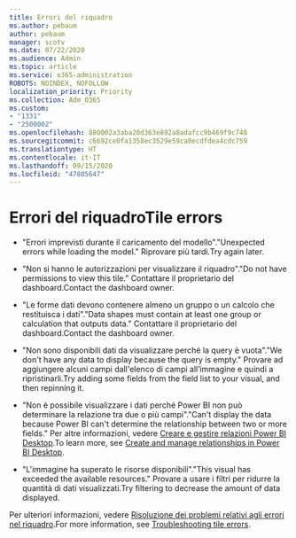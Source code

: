 ```yaml
---
title: Errori del riquadro
ms.author: pebaum
author: pebaum
manager: scotv
ms.date: 07/22/2020
ms.audience: Admin
ms.topic: article
ms.service: o365-administration
ROBOTS: NOINDEX, NOFOLLOW
localization_priority: Priority
ms.collection: Adm_O365
ms.custom:
- "1331"
- "2500002"
ms.openlocfilehash: 880002a3aba20d363e892a8adafcc9b469f9c748
ms.sourcegitcommit: c6692ce0fa1358ec3529e59ca0ecdfdea4cdc759
ms.translationtype: HT
ms.contentlocale: it-IT
ms.lasthandoff: 09/15/2020
ms.locfileid: "47805647"
---
```

# <a name="tile-errors"></a><span data-ttu-id="fa97d-102">Errori del riquadro</span><span class="sxs-lookup"><span data-stu-id="fa97d-102">Tile errors</span></span>

- <span data-ttu-id="fa97d-103">"Errori imprevisti durante il caricamento del modello".</span><span class="sxs-lookup"><span data-stu-id="fa97d-103">"Unexpected errors while loading the model."</span></span> <span data-ttu-id="fa97d-104">Riprovare più tardi.</span><span class="sxs-lookup"><span data-stu-id="fa97d-104">Try again later.</span></span>

- <span data-ttu-id="fa97d-105">"Non si hanno le autorizzazioni per visualizzare il riquadro".</span><span class="sxs-lookup"><span data-stu-id="fa97d-105">"Do not have permissions to view this tile."</span></span> <span data-ttu-id="fa97d-106">Contattare il proprietario del dashboard.</span><span class="sxs-lookup"><span data-stu-id="fa97d-106">Contact the dashboard owner.</span></span>

- <span data-ttu-id="fa97d-107">"Le forme dati devono contenere almeno un gruppo o un calcolo che restituisca i dati".</span><span class="sxs-lookup"><span data-stu-id="fa97d-107">"Data shapes must contain at least one group or calculation that outputs data."</span></span> <span data-ttu-id="fa97d-108">Contattare il proprietario del dashboard.</span><span class="sxs-lookup"><span data-stu-id="fa97d-108">Contact the dashboard owner.</span></span>

- <span data-ttu-id="fa97d-109">"Non sono disponibili dati da visualizzare perché la query è vuota".</span><span class="sxs-lookup"><span data-stu-id="fa97d-109">"We don't have any data to display because the query is empty."</span></span> <span data-ttu-id="fa97d-110">Provare ad aggiungere alcuni campi dall'elenco di campi all’immagine e quindi a ripristinarli.</span><span class="sxs-lookup"><span data-stu-id="fa97d-110">Try adding some fields from the field list to your visual, and then repinning it.</span></span>

- <span data-ttu-id="fa97d-111">"Non è possibile visualizzare i dati perché Power BI non può determinare la relazione tra due o più campi".</span><span class="sxs-lookup"><span data-stu-id="fa97d-111">"Can't display the data because Power BI can't determine the relationship between two or more fields."</span></span> <span data-ttu-id="fa97d-112">Per altre informazioni, vedere [Creare e gestire relazioni Power BI Desktop](https://docs.microsoft.com/power-bi/desktop-create-and-manage-relationships).</span><span class="sxs-lookup"><span data-stu-id="fa97d-112">To learn more, see [Create and manage relationships in Power BI Desktop](https://docs.microsoft.com/power-bi/desktop-create-and-manage-relationships).</span></span>

- <span data-ttu-id="fa97d-113">"L'immagine ha superato le risorse disponibili".</span><span class="sxs-lookup"><span data-stu-id="fa97d-113">"This visual has exceeded the available resources."</span></span> <span data-ttu-id="fa97d-114">Provare a usare i filtri per ridurre la quantità di dati visualizzati.</span><span class="sxs-lookup"><span data-stu-id="fa97d-114">Try filtering to decrease the amount of data displayed.</span></span>

<span data-ttu-id="fa97d-115">Per ulteriori informazioni, vedere [Risoluzione dei problemi relativi agli errori nel riquadro](https://docs.microsoft.com/power-bi/refresh-troubleshooting-tile-errors).</span><span class="sxs-lookup"><span data-stu-id="fa97d-115">For more information, see [Troubleshooting tile errors](https://docs.microsoft.com/power-bi/refresh-troubleshooting-tile-errors).</span></span>